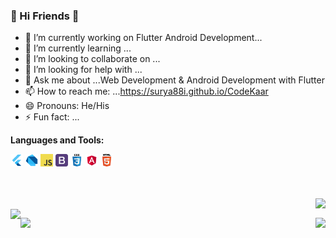 ### 🐝 Hi Friends 🐝
- 🔭 I’m currently working on Flutter Android Development...
- 🌱 I’m currently learning ...
- 👯 I’m looking to collaborate on ...
- 🤔 I’m looking for help with ...
- 💬 Ask me about ...Web Development & Android Development with Flutter
- 📫 How to reach me: ...https://surya88i.github.io/CodeKaar
- 😄 Pronouns: He/His
- ⚡ Fun fact: ...

**Languages and Tools:**  

<code><img height="20" src="https://raw.githubusercontent.com/github/explore/80688e429a7d4ef2fca1e82350fe8e3517d3494d/topics/flutter/flutter.png"></code>
<code><img height="20" src="https://raw.githubusercontent.com/github/explore/80688e429a7d4ef2fca1e82350fe8e3517d3494d/topics/dart/dart.png"></code>
<code><img height="20" src="https://raw.githubusercontent.com/github/explore/80688e429a7d4ef2fca1e82350fe8e3517d3494d/topics/javascript/javascript.png"></code>
<code><img height="20" src="https://raw.githubusercontent.com/github/explore/80688e429a7d4ef2fca1e82350fe8e3517d3494d/topics/bootstrap/bootstrap.png"></code>
<code><img height="20" src="https://raw.githubusercontent.com/github/explore/80688e429a7d4ef2fca1e82350fe8e3517d3494d/topics/css/css.png"></code>
<code><img height="20" src="https://raw.githubusercontent.com/github/explore/80688e429a7d4ef2fca1e82350fe8e3517d3494d/topics/angular/angular.png"></code>
<code><img height="20" src="https://raw.githubusercontent.com/github/explore/80688e429a7d4ef2fca1e82350fe8e3517d3494d/topics/html/html.png"></code>

<br><br>
<a href="https://github.com/surya88i">
  <img align="right" src="https://github-readme-stats.vercel.app/api/top-langs/?username=surya88i&theme=light&hide_langs_below=1" />
</a>
<br>
<a href="https://github.com/surya88i">
<img align="left" src="https://github-readme-stats.vercel.app/api?username=surya88i&&show_icons=true&title_color=333945&text_color=333945&bg_color=ffffff" />
</a>
<div>
<a href="https://github.com/surya88i">
  <img align="left" src="https://github-readme-stats.vercel.app/api/pin/?username=surya88i&repo=Music-Player&theme=light" />
</a>

<a href="https://github.com/surya88i">
  <img align="right" src="https://github-readme-stats.vercel.app/api/pin/?username=surya88i&repo=DataTable&theme=light"/>
</a>
</div>
